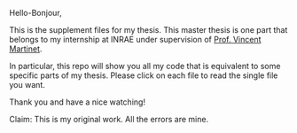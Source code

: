 Hello-Bonjour,

This is the supplement files for my thesis. 
This master thesis is one part that belongs to my internship at INRAE under supervision of [Prof. Vincent Martinet](https://sites.google.com/site/martinetvincent/home?authuser=0).

In particular, this repo will show you all my code that is equivalent to some specific parts of my thesis. 
Please click on each file to read the single file you want.

Thank you and have a nice watching! 

Claim: This is my original work. All the errors are mine. 
